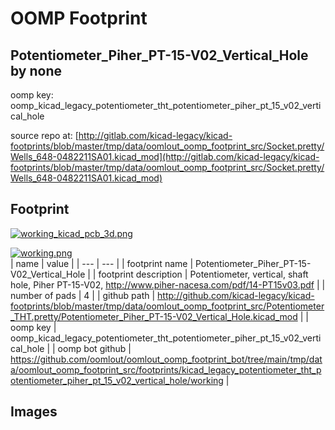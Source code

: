 # OOMP Footprint  
## Potentiometer_Piher_PT-15-V02_Vertical_Hole  by none  
  
oomp key: oomp_kicad_legacy_potentiometer_tht_potentiometer_piher_pt_15_v02_vertical_hole  
  
source repo at: [http://gitlab.com/kicad-legacy/kicad-footprints/blob/master/tmp/data/oomlout_oomp_footprint_src/Socket.pretty/Wells_648-0482211SA01.kicad_mod](http://gitlab.com/kicad-legacy/kicad-footprints/blob/master/tmp/data/oomlout_oomp_footprint_src/Socket.pretty/Wells_648-0482211SA01.kicad_mod)  
## Footprint  
  
[![working_kicad_pcb_3d.png](working_kicad_pcb_3d_600.png)](working_kicad_pcb_3d.png)  
  
[![working.png](working_600.png)](working.png)  
| name | value | 
| --- | --- | 
| footprint name | Potentiometer_Piher_PT-15-V02_Vertical_Hole | 
| footprint description | Potentiometer, vertical, shaft hole, Piher PT-15-V02, http://www.piher-nacesa.com/pdf/14-PT15v03.pdf | 
| number of pads | 4 | 
| github path | http://github.com/kicad-legacy/kicad-footprints/blob/master/tmp/data/oomlout_oomp_footprint_src/Potentiometer_THT.pretty/Potentiometer_Piher_PT-15-V02_Vertical_Hole.kicad_mod | 
| oomp key | oomp_kicad_legacy_potentiometer_tht_potentiometer_piher_pt_15_v02_vertical_hole | 
| oomp bot github | https://github.com/oomlout/oomlout_oomp_footprint_bot/tree/main/tmp/data/oomlout_oomp_footprint_src/footprints/kicad_legacy_potentiometer_tht_potentiometer_piher_pt_15_v02_vertical_hole/working | 
## Images  
